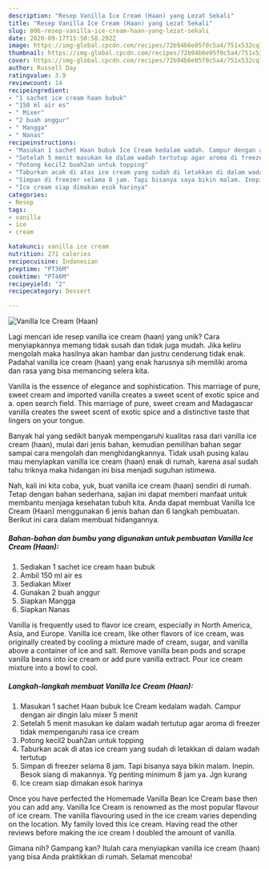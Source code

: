 ```yaml
---
description: "Resep Vanilla Ice Cream (Haan) yang Lezat Sekali"
title: "Resep Vanilla Ice Cream (Haan) yang Lezat Sekali"
slug: 806-resep-vanilla-ice-cream-haan-yang-lezat-sekali
date: 2020-09-17T15:50:58.292Z
image: https://img-global.cpcdn.com/recipes/72b94b6e05f0c5a4/751x532cq70/vanilla-ice-cream-haan-foto-resep-utama.jpg
thumbnail: https://img-global.cpcdn.com/recipes/72b94b6e05f0c5a4/751x532cq70/vanilla-ice-cream-haan-foto-resep-utama.jpg
cover: https://img-global.cpcdn.com/recipes/72b94b6e05f0c5a4/751x532cq70/vanilla-ice-cream-haan-foto-resep-utama.jpg
author: Russell Day
ratingvalue: 3.9
reviewcount: 14
recipeingredient:
- "1 sachet ice cream haan bubuk"
- "150 ml air es"
- " Mixer"
- "2 buah anggur"
- " Mangga"
- " Nanas"
recipeinstructions:
- "Masukan 1 sachet Haan bubuk Ice Cream kedalam wadah. Campur dengan air dingin lalu mixer 5 menit"
- "Setelah 5 menit masukan ke dalam wadah tertutup agar aroma di freezer tidak mempengaruhi rasa ice cream"
- "Potong kecil2 buah2an untuk topping"
- "Taburkan acak di atas ice cream yang sudah di letakkan di dalam wadah tertutup"
- "Simpan di freezer selama 8 jam. Tapi bisanya saya bikin malam. Inepin. Besok siang di makannya. Yg penting minimum 8 jam ya. Jgn kurang"
- "Ice cream siap dimakan esok harinya"
categories:
- Resep
tags:
- vanilla
- ice
- cream

katakunci: vanilla ice cream 
nutrition: 271 calories
recipecuisine: Indonesian
preptime: "PT36M"
cooktime: "PT46M"
recipeyield: "2"
recipecategory: Dessert

---
```



![Vanilla Ice Cream (Haan)](https://img-global.cpcdn.com/recipes/72b94b6e05f0c5a4/751x532cq70/vanilla-ice-cream-haan-foto-resep-utama.jpg)

Lagi mencari ide resep vanilla ice cream (haan) yang unik? Cara menyiapkannya memang tidak susah dan tidak juga mudah. Jika keliru mengolah maka hasilnya akan hambar dan justru cenderung tidak enak. Padahal vanilla ice cream (haan) yang enak harusnya sih memiliki aroma dan rasa yang bisa memancing selera kita.

Vanilla is the essence of elegance and sophistication. This marriage of pure, sweet cream and imported vanilla creates a sweet scent of exotic spice and a. open search field. This marriage of pure, sweet cream and Madagascar vanilla creates the sweet scent of exotic spice and a distinctive taste that lingers on your tongue.

Banyak hal yang sedikit banyak mempengaruhi kualitas rasa dari vanilla ice cream (haan), mulai dari jenis bahan, kemudian pemilihan bahan segar sampai cara mengolah dan menghidangkannya. Tidak usah pusing kalau mau menyiapkan vanilla ice cream (haan) enak di rumah, karena asal sudah tahu triknya maka hidangan ini bisa menjadi suguhan istimewa.


Nah, kali ini kita coba, yuk, buat vanilla ice cream (haan) sendiri di rumah. Tetap dengan bahan sederhana, sajian ini dapat memberi manfaat untuk membantu menjaga kesehatan tubuh kita. Anda dapat membuat Vanilla Ice Cream (Haan) menggunakan 6 jenis bahan dan 6 langkah pembuatan. Berikut ini cara dalam membuat hidangannya.

<!--inarticleads1-->

##### Bahan-bahan dan bumbu yang digunakan untuk pembuatan Vanilla Ice Cream (Haan):

1. Sediakan 1 sachet ice cream haan bubuk
1. Ambil 150 ml air es
1. Sediakan  Mixer
1. Gunakan 2 buah anggur
1. Siapkan  Mangga
1. Siapkan  Nanas


Vanilla is frequently used to flavor ice cream, especially in North America, Asia, and Europe. Vanilla ice cream, like other flavors of ice cream, was originally created by cooling a mixture made of cream, sugar, and vanilla above a container of ice and salt. Remove vanilla bean pods and scrape vanilla beans into ice cream or add pure vanilla extract. Pour ice cream mixture into a bowl to cool. 

<!--inarticleads2-->

##### Langkah-langkah membuat Vanilla Ice Cream (Haan):

1. Masukan 1 sachet Haan bubuk Ice Cream kedalam wadah. Campur dengan air dingin lalu mixer 5 menit
1. Setelah 5 menit masukan ke dalam wadah tertutup agar aroma di freezer tidak mempengaruhi rasa ice cream
1. Potong kecil2 buah2an untuk topping
1. Taburkan acak di atas ice cream yang sudah di letakkan di dalam wadah tertutup
1. Simpan di freezer selama 8 jam. Tapi bisanya saya bikin malam. Inepin. Besok siang di makannya. Yg penting minimum 8 jam ya. Jgn kurang
1. Ice cream siap dimakan esok harinya


Once you have perfected the Homemade Vanilla Bean Ice Cream base then you can add any. Vanilla Ice Cream is renowned as the most popular flavour of ice cream. The vanilla flavouring used in the ice cream varies depending on the location. My family loved this ice cream. Having read the other reviews before making the ice cream I doubled the amount of vanilla. 

Gimana nih? Gampang kan? Itulah cara menyiapkan vanilla ice cream (haan) yang bisa Anda praktikkan di rumah. Selamat mencoba!
